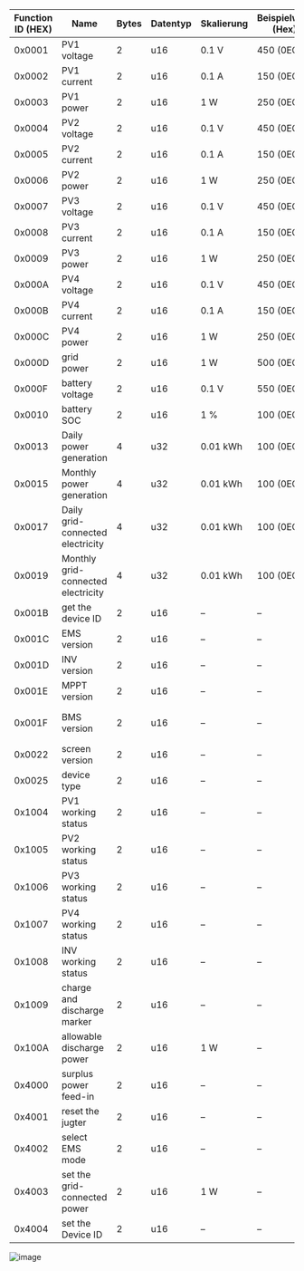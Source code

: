 | Function ID (HEX) | Name                               | Bytes | Datentyp | Skalierung | Beispielwert (Hex) | Beispielwert (Dezimal) | Beschreibung                                   |
|-------------------|------------------------------------|-------|----------|------------|--------------------|------------------------|------------------------------------------------|
| 0x0001            | PV1 voltage                        | 2     | u16      | 0.1 V      | 450 (0EC)          | 45 V                   | Spannung von PV1                               |
| 0x0002            | PV1 current                        | 2     | u16      | 0.1 A      | 150 (0EC)          | 15 A                   | Strom von PV1                                  |
| 0x0003            | PV1 power                          | 2     | u16      | 1 W        | 250 (0EC)          | 250 W                  | Leistung von PV1                               |
| 0x0004            | PV2 voltage                        | 2     | u16      | 0.1 V      | 450 (0EC)          | 45 V                   | Spannung von PV2                               |
| 0x0005            | PV2 current                        | 2     | u16      | 0.1 A      | 150 (0EC)          | 15 A                   | Strom von PV2                                  |
| 0x0006            | PV2 power                          | 2     | u16      | 1 W        | 250 (0EC)          | 250 W                  | Leistung von PV2                               |
| 0x0007            | PV3 voltage                        | 2     | u16      | 0.1 V      | 450 (0EC)          | 45 V                   | Spannung von PV3                               |
| 0x0008            | PV3 current                        | 2     | u16      | 0.1 A      | 150 (0EC)          | 15 A                   | Strom von PV3                                  |
| 0x0009            | PV3 power                          | 2     | u16      | 1 W        | 250 (0EC)          | 250 W                  | Leistung von PV3                               |
| 0x000A            | PV4 voltage                        | 2     | u16      | 0.1 V      | 450 (0EC)          | 45 V                   | Spannung von PVA                               |
| 0x000B            | PV4 current                        | 2     | u16      | 0.1 A      | 150 (0EC)          | 15 A                   | Strom von PVA                                  |
| 0x000C            | PV4 power                          | 2     | u16      | 1 W        | 250 (0EC)          | 250 W                  | Leistung von PVA                               |
| 0x000D            | grid power                         | 2     | u16      | 1 W        | 500 (0EC)          | 500 W                  | Netzleistung                                   |
| 0x000F            | battery voltage                    | 2     | u16      | 0.1 V      | 550 (0EC)          | 55 V                   | Batteriespannung                               |
| 0x0010            | battery SOC                        | 2     | u16      | 1 %        | 100 (0EC)          | 100 %                  | Batterie-Ladezustand (SOC)                     |
| 0x0013            | Daily power generation             | 4     | u32      | 0.01 kWh   | 100 (0EC)          | 1 kWh                  | Tägliche Energieerzeugung                      |
| 0x0015            | Monthly power generation           | 4     | u32      | 0.01 kWh   | 100 (0EC)          | 1 kWh                  | Monatliche Energieerzeugung                    |
| 0x0017            | Daily grid-connected electricity   | 4     | u32      | 0.01 kWh   | 100 (0EC)          | 1 kWh                  | Tägliche Netzeinspeisung                       |
| 0x0019            | Monthly grid-connected electricity | 4     | u32      | 0.01 kWh   | 100 (0EC)          | 1 kWh                  | Monatliche Netzeinspeisung                     |
| 0x001B            | get the device ID                  | 2     | u16      | –          | –                  | –                      | Geräte-ID abrufen                              |
| 0x001C            | EMS version                        | 2     | u16      | –          | –                  | –                      | Version des EMS-Systems                        |
| 0x001D            | INV version                        | 2     | u16      | –          | –                  | –                      | Version des Wechselrichters                    |
| 0x001E            | MPPT version                       | 2     | u16      | –          | –                  | –                      | Version des MPPT-Controllers                   |
| 0x001F            | BMS version                        | 2     | u16      | –          | –                  | –                      | Version des Batteriemanagementsystems (BMS)    |
| 0x0022            | screen version                     | 2     | u16      | –          | –                  | –                      | Version der Anzeige                            |
| 0x0025            | device type                        | 2     | u16      | –          | –                  | –                      | Gerätetyp                                      |
| 0x1004            | PV1 working status                 | 2     | u16      | –          | –                  | –                      | Arbeitsstatus von PV1                          |
| 0x1005            | PV2 working status                 | 2     | u16      | –          | –                  | –                      | Arbeitsstatus von PV2                          |
| 0x1006            | PV3 working status                 | 2     | u16      | –          | –                  | –                      | Arbeitsstatus von PV3                          |
| 0x1007            | PV4 working status                 | 2     | u16      | –          | –                  | –                      | Arbeitsstatus von PV4                          |
| 0x1008            | INV working status                 | 2     | u16      | –          | –                  | –                      | Arbeitsstatus des Wechselrichters              |
| 0x1009            | charge and discharge marker        | 2     | u16      | –          | –                  | –                      | Lade-/Entlade-Marker                           |
| 0x100A            | allowable discharge power          | 2     | u16      | 1 W        | –                  | –                      | Zulässige Entladeleistung                      |
| 0x4000            | surplus power feed-in              | 2     | u16      | –          | –                  | –                      | Überschussleistungseinspeisung                 |
| 0x4001            | reset the jugter                   | 2     | u16      | –          | –                  | –                      | Zurücksetzen des Jugters (unbekannter Begriff) |
| 0x4002            | select EMS mode                    | 2     | u16      | –          | –                  | –                      | EMS-Modus auswählen                            |
| 0x4003            | set the grid-connected power       | 2     | u16      | 1 W        | –                  | –                      | Netzeinspeiseleistung festlegen                |
| 0x4004            | set the Device ID                  | 2     | u16      | –          | –                  | –                      | Geräte-ID festlegen                            |



![image](https://github.com/user-attachments/assets/8e10a0b8-39a0-4dcb-9799-d3f58f7e57cd)
